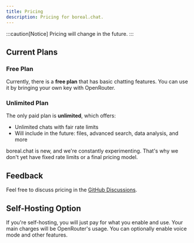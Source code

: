```yaml
---
title: Pricing
description: Pricing for boreal.chat.
---
```


:::caution[Notice]
Pricing will change in the future.
:::

## Current Plans

### Free Plan

Currently, there is a **free plan** that has basic chatting features. You can use it by bringing your own key with OpenRouter.

### Unlimited Plan

The only paid plan is **unlimited**, which offers:

- Unlimited chats with fair rate limits
- Will include in the future: files, advanced search, data analysis, and more

boreal.chat is new, and we're constantly experimenting. That's why we don't yet have fixed rate limits or a final pricing model.

## Feedback

Feel free to discuss pricing in the [GitHub Discussions](https://github.com/wosherco/boreal.chat/discussions).

## Self-Hosting Option

If you're self-hosting, you will just pay for what you enable and use. Your main charges will be OpenRouter's usage. You can optionally enable voice mode and other features.
